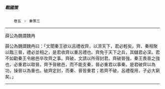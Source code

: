 

##### 戰國策
　　`卷五 ‧ 秦策三`

* * *

薛公為魏謂魏冉

薛公為魏謂魏冉曰：「文聞秦王欲以呂禮收齊，以濟天下，君必輕矣。齊、秦相聚以臨三晉，禮必並相之，是君收齊以重呂禮也。齊免于天下之兵，其讎君必深。君不如勸秦王令敝邑卒攻齊之事。齊破，文請以所得封君。齊破晉強，秦王畏晉之強也，必重君以取晉。齊予晉敝邑，而不能支秦，晉必重君以事秦。是君破齊以為功，操晉以為重也。破齊定封，而秦、晉皆重君；若齊不破，呂禮復用，子必大窮矣。」

* * *

